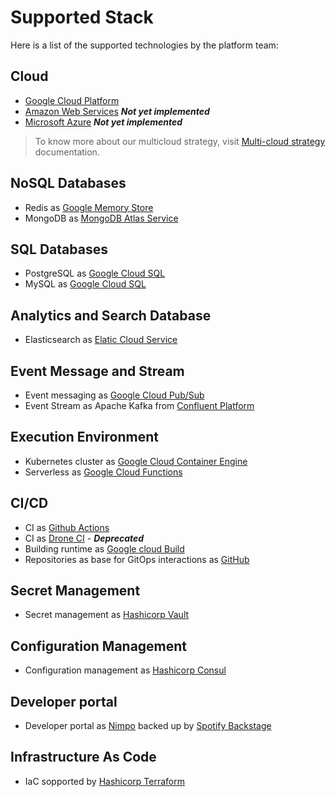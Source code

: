 # Supported Stack

Here is a list of the supported technologies by the platform team:

## Cloud

- [Google Cloud Platform](https://cloud.google.com)
- [Amazon Web Services](https://aws.amazon.com/es/) ***Not yet implemented***
- [Microsoft Azure](https://azure.microsoft.com/en-us/) ***Not yet implemented***

> To know more about our multicloud strategy, visit [Multi-cloud strategy](../multi-cloud.md) documentation.

## NoSQL Databases

- Redis as [Google Memory Store](https://cloud.google.com/memorystore/)
- MongoDB as [MongoDB Atlas Service](https://www.mongodb.com/cloud/atlas/lp/try2)

## SQL Databases

- PostgreSQL as [Google Cloud SQL](https://cloud.google.com/sql/)
- MySQL as [Google Cloud SQL](https://cloud.google.com/sql/)

## Analytics and Search Database

- Elasticsearch as [Elatic Cloud Service](https://www.elastic.co/es/elasticsearch/)

## Event Message and Stream

- Event messaging as [Google Cloud Pub/Sub](https://cloud.google.com/pubsub/)
- Event Stream as Apache Kafka from [Confluent Platform](https://www.confluent.io)

## Execution Environment

- Kubernetes cluster as [Google Cloud Container Engine](https://cloud.google.com/container-engine/)
- Serverless as [Google Cloud Functions](https://cloud.google.com/functions/)

## CI/CD

- CI as [Github Actions](https://github.com/features/actions)
- CI as [Drone CI](https://www.drone.io) - ***Deprecated***
- Building runtime as [Google cloud Build](https://cloud.google.com/build/)
- Repositories as base for GitOps interactions as [GitHub](https://github.com)

## Secret Management

- Secret management as [Hashicorp Vault](https://www.vaultproject.io/)

## Configuration Management

- Configuration management as [Hashicorp Consul](https://www.consul.io/)

## Developer portal

- Developer portal as [Nimpo](https://portal.cencox.xyz) backed up by [Spotify Backstage](https://backstage.spotify.com/)

## Infrastructure As Code

- IaC sopported by [Hashicorp Terraform](https://www.terraform.io/)
